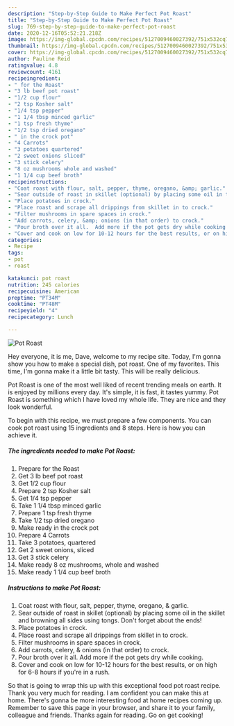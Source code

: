 ```yaml
---
description: "Step-by-Step Guide to Make Perfect Pot Roast"
title: "Step-by-Step Guide to Make Perfect Pot Roast"
slug: 769-step-by-step-guide-to-make-perfect-pot-roast
date: 2020-12-16T05:52:21.218Z
image: https://img-global.cpcdn.com/recipes/5127009460027392/751x532cq70/pot-roast-recipe-main-photo.jpg
thumbnail: https://img-global.cpcdn.com/recipes/5127009460027392/751x532cq70/pot-roast-recipe-main-photo.jpg
cover: https://img-global.cpcdn.com/recipes/5127009460027392/751x532cq70/pot-roast-recipe-main-photo.jpg
author: Pauline Reid
ratingvalue: 4.8
reviewcount: 4161
recipeingredient:
- " for the Roast"
- "3 lb beef pot roast"
- "1/2 cup flour"
- "2 tsp Kosher salt"
- "1/4 tsp pepper"
- "1 1/4 tbsp minced garlic"
- "1 tsp fresh thyme"
- "1/2 tsp dried oregano"
- " in the crock pot"
- "4 Carrots"
- "3 potatoes quartered"
- "2 sweet onions sliced"
- "3 stick celery"
- "8 oz mushrooms whole and washed"
- "1 1/4 cup beef broth"
recipeinstructions:
- "Coat roast with flour, salt, pepper, thyme, oregano, &amp; garlic."
- "Sear outside of roast in skillet (optional) by placing some oil in the skillet and browning all sides using tongs.  Don&#39;t forget about the ends!"
- "Place potatoes in crock."
- "Place roast and scrape all drippings from skillet in to crock."
- "Filter mushrooms in spare spaces in crock."
- "Add carrots, celery, &amp; onions (in that order) to crock."
- "Pour broth over it all.  Add more if the pot gets dry while cooking."
- "Cover and cook on low for 10-12 hours for the best results, or on high for 6-8 hours if you&#39;re in a rush."
categories:
- Recipe
tags:
- pot
- roast

katakunci: pot roast 
nutrition: 245 calories
recipecuisine: American
preptime: "PT34M"
cooktime: "PT48M"
recipeyield: "4"
recipecategory: Lunch

---
```



![Pot Roast](https://img-global.cpcdn.com/recipes/5127009460027392/751x532cq70/pot-roast-recipe-main-photo.jpg)

Hey everyone, it is me, Dave, welcome to my recipe site. Today, I'm gonna show you how to make a special dish, pot roast. One of my favorites. This time, I'm gonna make it a little bit tasty. This will be really delicious.

Pot Roast is one of the most well liked of recent trending meals on earth. It is enjoyed by millions every day. It's simple, it is fast, it tastes yummy. Pot Roast is something which I have loved my whole life. They are nice and they look wonderful.




To begin with this recipe, we must prepare a few components. You can cook pot roast using 15 ingredients and 8 steps. Here is how you can achieve it.

<!--inarticleads1-->

##### The ingredients needed to make Pot Roast:

1. Prepare  for the Roast
1. Get 3 lb beef pot roast
1. Get 1/2 cup flour
1. Prepare 2 tsp Kosher salt
1. Get 1/4 tsp pepper
1. Take 1 1/4 tbsp minced garlic
1. Prepare 1 tsp fresh thyme
1. Take 1/2 tsp dried oregano
1. Make ready  in the crock pot
1. Prepare 4 Carrots
1. Take 3 potatoes, quartered
1. Get 2 sweet onions, sliced
1. Get 3 stick celery
1. Make ready 8 oz mushrooms, whole and washed
1. Make ready 1 1/4 cup beef broth




<!--inarticleads2-->

##### Instructions to make Pot Roast:

1. Coat roast with flour, salt, pepper, thyme, oregano, &amp; garlic.
1. Sear outside of roast in skillet (optional) by placing some oil in the skillet and browning all sides using tongs.  Don&#39;t forget about the ends!
1. Place potatoes in crock.
1. Place roast and scrape all drippings from skillet in to crock.
1. Filter mushrooms in spare spaces in crock.
1. Add carrots, celery, &amp; onions (in that order) to crock.
1. Pour broth over it all.  Add more if the pot gets dry while cooking.
1. Cover and cook on low for 10-12 hours for the best results, or on high for 6-8 hours if you&#39;re in a rush.




So that is going to wrap this up with this exceptional food pot roast recipe. Thank you very much for reading. I am confident you can make this at home. There's gonna be more interesting food at home recipes coming up. Remember to save this page in your browser, and share it to your family, colleague and friends. Thanks again for reading. Go on get cooking!
